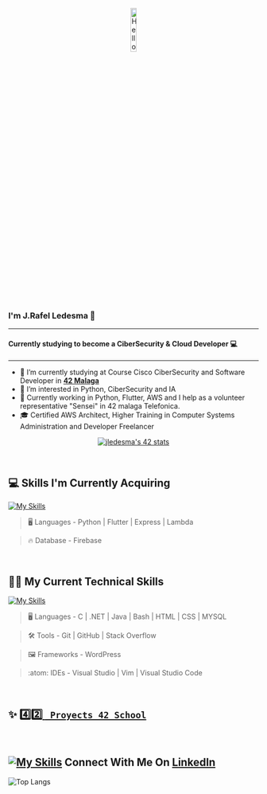 <p align="center"><img width=15%" src="https://github.com/alansmathew/alansmathew/raw/master/lang.gif" alt="Hello all" /></p>

### I'm J.Rafel Ledesma 👋

---

#### Currently studying to become a CiberSecurity & Cloud Developer 💻

---

- 🔭 I’m currently studying at Course Cisco CiberSecurity and Software Developer in **<a href="https://www.42malaga.com/"> 42 Malaga</a>**
- 👀 I’m interested in Python, CiberSecurity and IA  
- 🌱 Currently working in Python, Flutter, AWS and I help as a volunteer representative "Sensei" in 42 malaga Telefonica.
- 🎓 Certified AWS Architect, Higher Training in Computer Systems Administration and Developer Freelancer
<p align="center">
<a href="https://github.com/oakoudad/badge42"><img src="https://badge.mediaplus.ma/binary/jledesma?1337Badge=off&UM6P=off" alt="jledesma's 42 stats" /></a>
</p>
<br>

## 💻 Skills I'm Currently Acquiring

[![My Skills](https://skillicons.dev/icons?i=python,flutter,express,aws)](https://skillicons.dev)


> :desktop_computer:  Languages - Python | Flutter | Express | Lambda

> :fire: Database - Firebase

<br>

## 🧑‍💻 My Current Technical Skills

[![My Skills](https://skillicons.dev/icons?i=c,net,md,bash,vim,vscode,stackoverflow,html,css,github,git,java,wordpress,visualstudio)](https://skillicons.dev)


> :desktop_computer:  Languages - C | .NET | Java | Bash | HTML | CSS | MYSQL

> :hammer_and_wrench:  Tools -  Git | GitHub | Stack Overflow

> :framed_picture:  Frameworks -  WordPress

> :atom:  IDEs -  Visual Studio | Vim | Visual Studio Code

<br>

## ✨ <a href="https://github.com/stars/Falitomal/lists/proyects-42"> :four::two: <code> Proyects 42 School</code></a>

<br>


## [![My Skills](https://skillicons.dev/icons?i=linkedin)](https://www.linkedin.com/in/rafael-ledesma-rubio/) Connect With Me On [LinkedIn](https://www.linkedin.com/in/rafael-ledesma-rubio/)

![Top Langs](https://github-readme-stats.vercel.app/api/top-langs/?username=Falitomal&layout=compact&theme=dark&hide_border=true)

<br>

<!--
**Falitomal/Falitomal** is a ✨ _special_ ✨ repository because its `README.md` (this file) appears on your GitHub profile.
